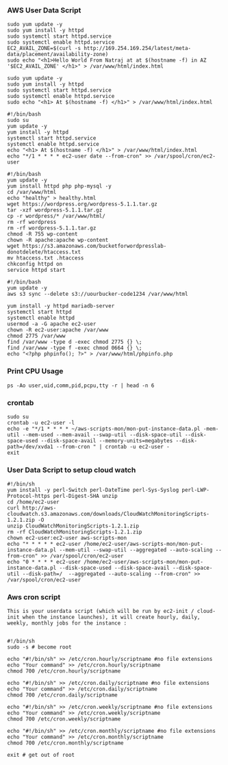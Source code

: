 ### AWS User Data Script

```#!/bin/bash
sudo yum update -y
sudo yum install -y httpd
sudo systemctl start httpd.service
sudo systemctl enable httpd.service
EC2_AVAIL_ZONE=$(curl -s http://169.254.169.254/latest/meta-data/placement/availability-zone)
sudo echo "<h1>Hello World From Natraj at at $(hostname -f) in AZ '$EC2_AVAIL_ZONE' </h1>" > /var/www/html/index.html
  ```
  
  ```#!/bin/bash
sudo yum update -y
sudo yum install -y httpd
sudo systemctl start httpd.service
sudo systemctl enable httpd.service
sudo echo "<h1> At $(hostname -f) </h1>" > /var/www/html/index.html
  ```
```
#!/bin/bash
sudo su
yum update -y
yum install -y httpd
systemctl start httpd.service
systemctl enable httpd.service
echo "<h1> At $(hostname -f) </h1>" > /var/www/html/index.html
echo "*/1 * * * * ec2-user date --from-cron" >> /var/spool/cron/ec2-user
```

```
#!/bin/bash
yum update -y
yum install httpd php php-mysql -y
cd /var/www/html
echo "healthy" > healthy.html
wget https://wordpress.org/wordpress-5.1.1.tar.gz
tar -xzf wordpress-5.1.1.tar.gz
cp -r wordpress/* /var/www/html/
rm -rf wordpress
rm -rf wordpress-5.1.1.tar.gz
chmod -R 755 wp-content
chown -R apache:apache wp-content
wget https://s3.amazonaws.com/bucketforwordpresslab-donotdelete/htaccess.txt
mv htaccess.txt .htaccess
chkconfig httpd on
service httpd start
```
```
#!/bin/bash
yum update -y
aws s3 sync --delete s3://uourbucker-code1234 /var/www/html
```

```
yum install -y httpd mariadb-server
systemctl start httpd
systemctl enable httpd
usermod -a -G apache ec2-user
chown -R ec2-user:apache /var/www
chmod 2775 /var/www
find /var/www -type d -exec chmod 2775 {} \;
find /var/www -type f -exec chmod 0664 {} \;
echo "<?php phpinfo(); ?>" > /var/www/html/phpinfo.php
```
### Print CPU Usage
```ps -Ao user,uid,comm,pid,pcpu,tty -r | head -n 6```

### crontab
```
sudo su
crontab -u ec2-user -l
echo -e "*/1 * * * * ~/aws-scripts-mon/mon-put-instance-data.pl -mem-util --mem-used --mem-avail --swap-util --disk-space-util --disk-space-used --disk-space-avail --memory-units=megabytes --disk-path=/dev/xvda1 --from-cron " | crontab -u ec2-user -
exit
```
### User Data Script to setup cloud watch
```
#!/bin/sh
yum install -y perl-Switch perl-DateTime perl-Sys-Syslog perl-LWP-Protocol-https perl-Digest-SHA unzip
cd /home/ec2-user
curl http://aws-cloudwatch.s3.amazonaws.com/downloads/CloudWatchMonitoringScripts-1.2.1.zip -O
unzip CloudWatchMonitoringScripts-1.2.1.zip
rm -rf CloudWatchMonitoringScripts-1.2.1.zip
chown ec2-user:ec2-user aws-scripts-mon
echo "* * * * * ec2-user /home/ec2-user/aws-scripts-mon/mon-put-instance-data.pl --mem-util --swap-util --aggregated --auto-scaling --from-cron" >> /var/spool/cron/ec2-user
echo "0 * * * * ec2-user /home/ec2-user/aws-scripts-mon/mon-put-instance-data.pl --disk-space-used --disk-space-avail --disk-space-util --disk-path=/  --aggregated --auto-scaling --from-cron" >> /var/spool/cron/ec2-user
```
### Aws cron script
```
This is your userdata script (which will be run by ec2-init / cloud-init when the instance launches), it will create hourly, daily, weekly, monthly jobs for the instance :


#!/bin/sh
sudo -s # become root

echo "#!/bin/sh" >> /etc/cron.hourly/scriptname #no file extensions
echo "Your command" >> /etc/cron.hourly/scriptname
chmod 700 /etc/cron.hourly/scriptname

echo "#!/bin/sh" >> /etc/cron.daily/scriptname #no file extensions
echo "Your command" >> /etc/cron.daily/scriptname
chmod 700 /etc/cron.daily/scriptname

echo "#!/bin/sh" >> /etc/cron.weekly/scriptname #no file extensions
echo "Your command" >> /etc/cron.weekly/scriptname
chmod 700 /etc/cron.weekly/scriptname

echo "#!/bin/sh" >> /etc/cron.monthly/scriptname #no file extensions
echo "Your command" >> /etc/cron.monthly/scriptname
chmod 700 /etc/cron.monthly/scriptname

exit # get out of root
```
